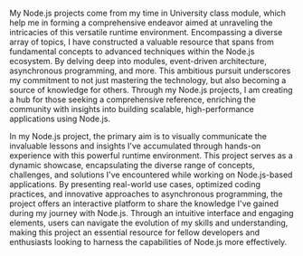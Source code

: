My Node.js projects come from my time in University class module, which help me in forming a comprehensive endeavor aimed at unraveling the intricacies of this versatile runtime environment. Encompassing a diverse array of topics, I have constructed a valuable resource that spans from fundamental concepts to advanced techniques within the Node.js ecosystem. By delving deep into modules, event-driven architecture, asynchronous programming, and more. This ambitious pursuit underscores my commitment to not just mastering the technology, but also becoming a source of knowledge for others. Through my Node.js projects, I am creating a hub for those seeking a comprehensive reference, enriching the community with insights into building scalable, high-performance applications using Node.js.

In my Node.js project, the primary aim is to visually communicate the invaluable lessons and insights I've accumulated through hands-on experience with this powerful runtime environment. This project serves as a dynamic showcase, encapsulating the diverse range of concepts, challenges, and solutions I've encountered while working on Node.js-based applications. By presenting real-world use cases, optimized coding practices, and innovative approaches to asynchronous programming, the project offers an interactive platform to share the knowledge I've gained during my journey with Node.js. Through an intuitive interface and engaging elements, users can navigate the evolution of my skills and understanding, making this project an essential resource for fellow developers and enthusiasts looking to harness the capabilities of Node.js more effectively.
